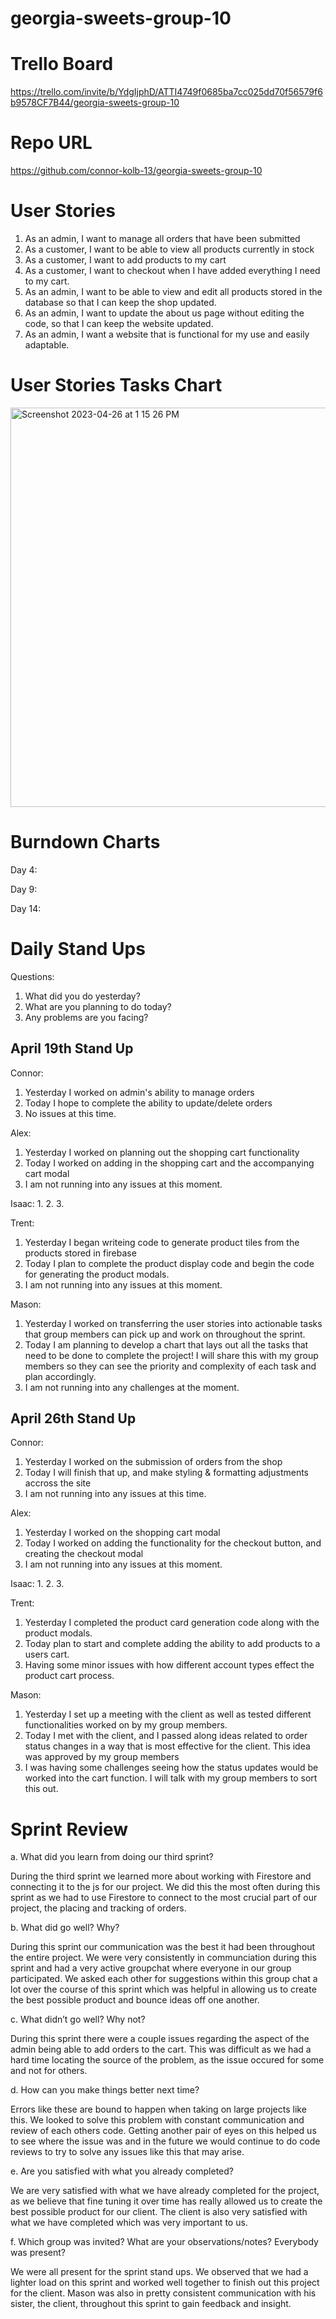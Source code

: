 # georgia-sweets-group-10

# Trello Board

https://trello.com/invite/b/YdgIjphD/ATTI4749f0685ba7cc025dd70f56579f6b9578CF7B44/georgia-sweets-group-10

# Repo URL

https://github.com/connor-kolb-13/georgia-sweets-group-10

# User Stories

1. As an admin, I want to manage all orders that have been submitted
2. As a customer, I want to be able to view all products currently in stock
3. As a customer, I want to add products to my cart
4. As a customer, I want to checkout when I have added everything I need to my cart.
5. As an admin, I want to be able to view and edit all products stored in the database so that I can keep the shop updated.
6. As an admin, I want to update the about us page without editing the code, so that I can keep the website updated.
7. As an admin, I want a website that is functional for my use and easily adaptable.

# User Stories Tasks Chart
<img width="639" alt="Screenshot 2023-04-26 at 1 15 26 PM" src="https://user-images.githubusercontent.com/93365258/234666549-fbd4e47d-e93f-4621-a6bc-e7b61bbfcfc0.png">



# Burndown Charts
Day 4:


Day 9:

Day 14:


# Daily Stand Ups

Questions:

1. What did you do yesterday?
2. What are you planning to do today?
3. Any problems are you facing?

## April 19th Stand Up

Connor:
1. Yesterday I worked on admin's ability to manage orders
2. Today I hope to complete the ability to update/delete orders
3. No issues at this time.

Alex:
1. Yesterday I worked on planning out the shopping cart functionality 
2. Today I worked on adding in the shopping cart and the accompanying cart modal
3. I am not running into any issues at this moment.

Isaac:
1. 
2. 
3. 

Trent:
1. Yesterday I began writeing code to generate product tiles from the products stored in firebase
2. Today I plan to complete the product display code and begin the code for generating the product modals.
3. I am not running into any issues at this moment.

Mason:
1. Yesterday I worked on transferring the user stories into actionable tasks that group members can pick up and work on throughout the sprint.
2. Today I am planning to develop a chart that lays out all the tasks that need to be done to complete the project! I will share this with my group members so they can see the priority and complexity of each task and plan accordingly.
3. I am not running into any challenges at the moment.

## April 26th Stand Up

Connor:
1. Yesterday I worked on the submission of orders from the shop
2. Today I will finish that up, and make styling & formatting adjustments accross the site
3. I am not running into any issues at this time.

Alex:
1. Yesterday I worked on the shopping cart modal
2. Today I worked on adding the functionality for the checkout button, and creating the checkout modal
3. I am not running into any issues at this moment.

Isaac:
1. 
2. 
3. 

Trent:
1. Yesterday I completed the product card generation code along with the product modals.
2. Today plan to start and complete adding the ability to add products to a users cart.
3. Having some minor issues with how different account types effect the product cart process. 

Mason:
1. Yesterday I set up a meeting with the client as well as tested different functionalities worked on by my group members.
2. Today I met with the client, and I passed along ideas related to order status changes in a way that is most effective for the client. This idea was approved by my group members
3. I was having some challenges seeing how the status updates would be worked into the cart function. I will talk with my group members to sort this out.

# Sprint Review

a. What did you learn from doing our third sprint?
<p>During the third sprint we learned more about working with Firestore and connecting it to the js for our project. We did this the most often during this sprint as we had to use Firestore to connect to the most crucial part of our project, the placing and tracking of orders.</p>

b. What did go well? Why?
<p>During this sprint our communication was the best it had been throughout the entire project. We were very consistently in communciation during this sprint and had a very active groupchat where everyone in our group participated. We asked each other for suggestions within this group chat a lot over the course of this sprint which was helpful in allowing us to create the best possible product and bounce ideas off one another.</p>


c. What didn’t go well? Why not?
<p>During this sprint there were a couple issues regarding the aspect of the admin being able to add orders to the cart. This was difficult as we had a hard time locating the source of the problem, as the issue occured for some and not for others.</p>


d. How can you make things better next time?
<p>Errors like these are bound to happen when taking on large projects like this. We looked to solve this problem with constant communication and review of each others code. Getting another pair of eyes on this helped us to see where the issue was and in the future we would continue to do code reviews to try to solve any issues like this that may arise. </p>


e. Are you satisfied with what you already completed?
<p>We are very satisfied with what we have already completed for the project, as we believe that fine tuning it over time has really allowed us to create the best possible product for our client. The client is also very satisfied with what we have completed which was very important to us.</p>

f. Which group was invited? What are your observations/notes? Everybody was present?
<p>We were all present for the sprint stand ups. We observed that we had a lighter load on this sprint and worked well together to finish out this project for the client. Mason was also in pretty consistent communication with his sister, the client, throughout this sprint to gain feedback and insight.</p>
